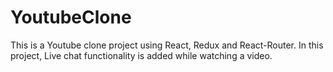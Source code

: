# YoutubeClone
This is a Youtube clone project using React, Redux and React-Router. In this project, Live chat functionality is added while watching a video.
